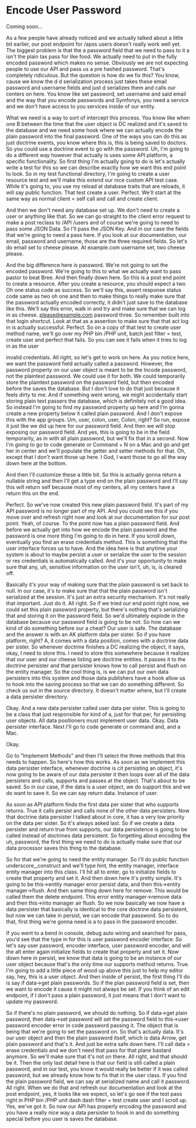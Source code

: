 # Encode User Password

Coming soon...

As a few people have already noticed and we actually talked about a little bit
earlier, our post endpoint for /apss users doesn't really work well yet. The biggest
problem is that the a password field that we need to pass to it a isn't the plain tax
pass for like food. We actually need to put in the fully encoded password which makes
no sense. Obviously we are not expecting people to use our API and pass us a pre
hashed password. That's completely ridiculous. But the question is how do we fix
this? You know, cause we know the d d serialization process just takes these email
password and username fields and just d serializes them and calls our centers on
here. You know like set password, set username and said email and the way that you
encode passwords and Symfonys, you need a service and we don't have access to you
services inside of our entity.

What we need is a way to sort of intercept this process. You know like when one B
between the time that the user object is DC realized and it's saved to the database
and we need some hook where we can actually encode the plain password into the final
password. One of the ways you can do this as just doctrine events, you know where
this is, this is being saved to doctors. So you could use a doctrine event to go with
the password. Uh, I'm going to do a different way however that actually is uses some
API platform, a specific functionality. So first thing I'm actually going to do is
let's actually write a test for this so we can describe exactly how we want this end
point to look. So in my test functional directory, I'm going to create a user
resource test and we'll make this extend our nice custom API test case. While it's
going to, you use my reload at database traits that are reloads, it will say public
function. That test create a user. Perfect. We'll start at the same way as normal
client = self call and call and create client.

And then we don't need any database set up. We don't need to create a user or
anything like that. So we can go straight to the client error request to make a post
reclass to /API /users and of course we're going to need to pass some JSON Data. So
I'll pass the JSON Key. And in our case the fields that we're going to need a pass
here. If you look at our documentation, our email, password and username, those are
the three required fields. So let's do email set to cheese please. At example.com
username set, two cheese please.

And the big difference here is password. We're not going to set the encoded password.
We're going to this to what we actually want to pass pastor to beat Bree. And then
finally down here. So this is a post end point to create a resource. After you create
a resource, you should expect a two Oh one status code as success. So we'll say this,
assert response status code same as two oh one and then to make things to really make
sure that the password actually encoded correctly, it didn't just save to the
database like this. We'll say this error, walk in and try and make sure that we can
log in as cheese. please@example.com password three. So remember built into that
login shortcut. Look at that as a assertion to make sure that that act log in is
actually successful. Perfect. So on a copy of that test to create user method name,
we'll go over my PHP bin /PHP unit, batch jest filter = test, create user and perfect
that fails. So you can see it fails when it tries to log in as the user

invalid credentials. All right, so let's get to work on here. As you notice here, we
want the password field actually called a password. However, the password property on
our user object is meant to be the Incode password, not the plaintext password. We
could use it for both. We could temporarily store the plaintext password on the
password field, but then encoded before the saves the database. But I don't love to
do that just because it feels dirty to me. And if something went wrong, we might
accidentally start storing plain text passers the database, which is definitely not a
good idea. So instead I'm going to find my password property up here and I'm gonna
create a new property below it called plain password. And I don't expose this with
the app groups. Um, user, colon, user, Colon, right? So run, expose it just like we
did up here for our password field. And then we will stop exposing our password
field. And yes, this is going to be in the field temporarily, as in with all plain
password, but we'll fix that in a second. Now I'm going to go to code generate or
Command + N on a Mac and go and get her in center and we'll populate the getter and
setter methods for that. Oh, except that I don't want those up here. I God, I want
those to go all the way down here at the bottom.

And then I'll customize these a little bit. So this is actually gonna return a
nullable string and then I'll get a type end on the plain password and I'll say this
will return self because most of my centers, all my centers have a return this on the
end.

Perfect. So we've now created this new plain password field. It's part of my API
password is no longer part of my API. And you could see this if you move over and
refresh right now and look at our documentation for our post point. Yeah, of course.
To the point now has a plain password field. And before we actually get into how we
encode the plain password and the password is one more thing I'm going to do in here.
If you scroll down, eventually you find an erase credentials method. This is
something that the user interface forces us to have. And the idea here is that
anytime your system is about to maybe persist a user or serialize the user to the
session or res credentials is automatically called. And it's your opportunity to make
sure that any, uh, sensitive information on the user isn't, uh, is, is cleared off.

Basically it's your way of making sure that the plain password is set back to null.
In our case, it's to make sure that that the plain password isn't serialized at the
session. It's just an extra security mechanism. It's not really that important. Just
do it. All right. So if we tried our end point right now, we could set this plain
password property, but there's nothing that's serializing that and storing it on the
password field. So we'd ultimately explode in the database because our password field
is going to be not. So how can we kind of do something before our a cheat? Our user
is safe. The database and the answer is with an AK platform data per sister. So if
you have platform, right? A, it comes with a data position, comes with a doctrine
data per sister. So whenever doctrine finishes a DC realizing the object, it says,
okay, I need to store this. I need to store this somewhere because it realizes that
our user and our cheese listing are doctrine entities. It passes it to the doctrine
persister and that persister knows how to call persist and flush on the entity
manager. So the cool thing is, is we can put our own data persisters into this system
and those data publishers have a hook allow us to hook into the saving process so
that we can do something different. So check us out in the source directory. It
doesn't matter where, but I'll create a data persister directory.

Okay. And a new data persister called user data per sister. This is going to be a
class that just responsible for kind of a, just for that per, for persisting user
objects. All data positioners must implement user data. Okay. Data persister
interface. Next I'll go to code generate or command and, and a Mac.

Okay.

Go to "Implement Methods" and then I'll select the three methods that this needs to
happen. So here's how this works. As soon as we implement this data persister
interface, whenever doctrine is cit persisting an object, it's now going to be aware
of our data persister it then loops over all of the data persisters and calls,
supports and passes at the object. That's about to be saved. So in our case, if the
data is a user object, we do support this and we do want to save it. So we can say
return data. Instance of user.

As soon as API platform finds the first data per sister that who supports returns.
True it calls persist and calls none of the other data persisters. Now that doctrine
data persister I talked about in core, it has a very low priority on the data per
sister. So it's always asked last. So if we create a data persister and return true
from supports, our data persistence is going to be called instead of doctrines data
persistent. So forgetting about encoding the uh, password, the first thing we need to
do is actually make sure that our data processor saves this thing to the database.

So for that we're going to need the entity manager. So I'll do public function
underscore,_construct and we'll type hint, the entity manager, interface entity
manager into this class. I'll hit all to enter, go to initialize fields to create
that property and set it. And then down here it's pretty simple. It's going to be
this->entity manager error persist data, and then this->entity manager->flush. And
then same thing down here for remove. This would be called them the delete endpoint.
This error entity manager->remove data and then this->into manager air flush. So we
now basically we now have a data persister that basically is identical to the core
doctrine data persistent, but now we can take in persist, we can encode that
password. So to do that, first thing we're gonna need is a to pass in the password
encoder.

If you went to a bend in console, debug auto wiring and searched for pass, you'd see
that the type in for this is user password encoder interface. So let's say user
password, encoder interface, user password encoder, and will the alt enter again
initialize fields to create that property and set it. Now down here in persist, we
know that data is going to be an instance of our user object because that's the only
time our supports method returns. True. I'm going to add a little piece of wood up
above this just to help my editor say, hey, this is a user object. And then inside of
persist, the first thing I'll do is say if data->get plain passwords. So if the plan
password field is set, then we want to encode it cause it might not always be set. If
you think of an edit endpoint, if I don't pass a plain password, it just means that I
don't want to update my password.

So if there's no plain password, we should do nothing. So if data->get plain
password, then data->set password will set the password field to this->user password
encoder error in code password passing it. The object that is being that we're going
to set the password on. So that's actually data. It's our user object and then the
plain password itself, which is data Arrow, get plain password and that's it. And
just be extra safe down here. I'll call data = erase credentials and we don't need
that pass for that plane bastard anymore. So we'll make sure that it's not on there.
All right, and that should be it. Then the only last detail here is that our field is
still called a plain password, and in our test, you know it would really be better if
it was called password, but we already know how to fix that in the user class. If you
find the plain password field, we can say at serialized name and call it password.
All right. When we do that and refresh our documentation and look at the post
endpoint, yes, it looks like we expect, so let's go see if the test pass right in PHP
bin /PHP unit dash dash filter = test create user and I scroll up. Yes, we've got it.
So now our API has properly encoding the password and you have a really nice way a
data persister to hook in and do something special before you user is saves the
database.
